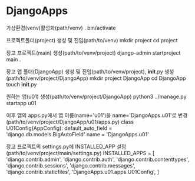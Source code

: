 # DjangoApps

가상환경(venv)활성화(path/venv)
	. bin/activate

프로젝트폴더(project) 생성 및 진입(path/to/venv)
	mkdir project
	cd project

장고 프로젝트(main) 생성(path/to/venv/project)
	django-admin startproject main .

장고 앱 폴더(DjangoApp) 생성 및 진입(path/to/venv/project), __init__.py 생성(path/to/venv/project/DjangoApp)
	mkdir project DjangoApp
	cd DjangoApp
	touch __init__.py

원하는 앱(u01) 생성(path/to/venv/project/DjangoApp)
	python3 ../manage.py startapp u01

이후 앱의 apps.py에서 앱 이름(name='u01')을 name='DjangoApps.u01'로 변경(path/to/venv/project/DjangoApp/u01/apps.py)
	class U01Config(AppConfig):
		default_auto_field = 'django.db.models.BigAutoField'
		name = 'DjangoApps.u01'

장고 프로젝트의 settings.py에 INSTALLED_APP 설정(path/to/venv/project/main/settings.py)
	INSTALLED_APPS = [
	    'django.contrib.admin',
	    'django.contrib.auth',
	    'django.contrib.contenttypes',
	    'django.contrib.sessions',
	    'django.contrib.messages',
	    'django.contrib.staticfiles',
	    'DjangoApps.u01.apps.U01Config',
	]